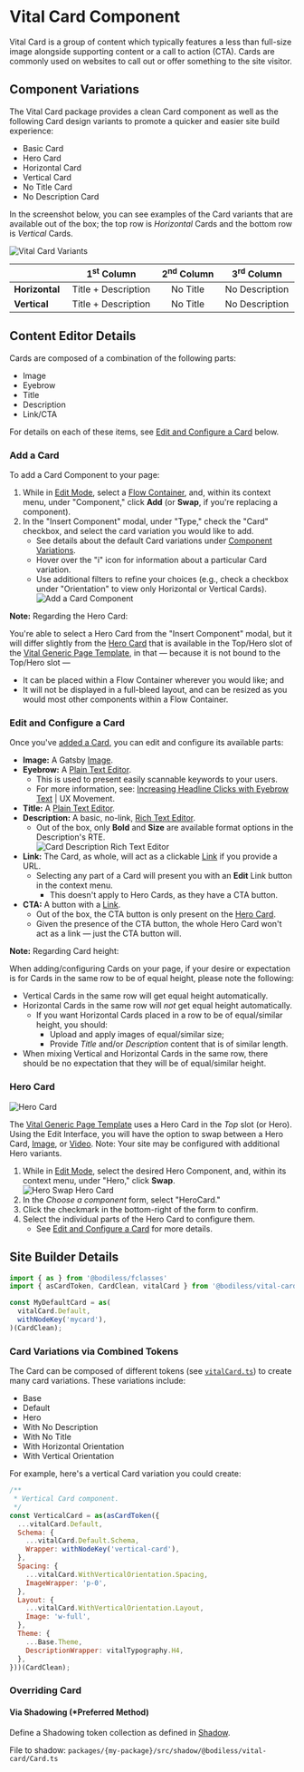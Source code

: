 # Vital Card Component

Vital Card is a group of content which typically features a less than full-size image alongside
supporting content or a call to action (CTA). Cards are commonly used on websites to call out or
offer something to the site visitor.

## Component Variations

The Vital Card package provides a clean Card component as well as the following Card design variants
to promote a quicker and easier site build experience:

- Basic Card
- Hero Card
- Horizontal Card
- Vertical Card
- No Title Card
- No Description Card

In the screenshot below, you can see examples of the Card variants that are available out of the
box; the top row is _Horizontal_ Cards and the bottom row is _Vertical_ Cards.

![Vital Card Variants](./assets/CardVariants.jpg)

<!-- Center the table, to make relation with Card Variants image more clear. -->
<style>
  table {
    margin: 0px auto !important;
    display: table !important;
  }
</style>

|                | 1<sup>st</sup> Column | 2<sup>nd</sup> Column | 3<sup>rd</sup> Column |
| -------------- |:---------------------:|:---------------------:|:---------------------:|
| **Horizontal** | Title + Description   | No Title              | No Description        |
| **Vertical**   | Title + Description   | No Title              | No Description        |

## Content Editor Details

Cards are composed of a combination of the following parts:

- Image
- Eyebrow
- Title
- Description
- Link/CTA

For details on each of these items, see [Edit and Configure a Card](#edit-and-configure-a-card)
below.

### Add a Card

To add a Card Component to your page:

01. While in [Edit Mode](/ContenteditorUserGuide/#edit-mode), select a [Flow
    Container](/Components/FlowContainer/), and, within its context menu, under "Component," click
    **Add** (or **Swap**, if you're replacing a component).
01. In the "Insert Component" modal, under "Type," check the "Card" checkbox, and select the card
    variation you would like to add.
    - See details about the default Card variations under [Component
      Variations](#component-variations).
    - Hover over the "i" icon for information about a particular Card variation.
    - Use additional filters to refine your choices (e.g., check a checkbox under "Orientation" to
      view only Horizontal or Vertical Cards).  
    ![Add a Card Component](./assets/AddCardComponent.jpg)

<!-- Inlining HTML to add multi-line info block with unordered list. -->
<div class="warn">
  <strong>Note:</strong> Regarding the Hero Card:

  You're able to select a Hero Card from the "Insert Component" modal, but it will differ slightly
  from the [Hero Card](#hero-card) that is available in the Top/Hero slot of the [Vital Generic Page
  Template](../VitalTemplates/Generic), in that — because it is not bound to the Top/Hero slot —

  - It can be placed within a Flow Container wherever you would like; and
  - It will not be displayed in a full-bleed layout, and can be resized as you would most other
    components within a Flow Container.

</div>

### Edit and Configure a Card

Once you've [added a Card](#add-a-card), you can edit and configure its available parts:

- **Image:** A Gatsby [Image](../VitalImage/).
- **Eyebrow:** A [Plain Text Editor](../VitalEditors/PlainEditor).
  - This is used to present easily scannable keywords to your users.
  - For more information, see: [Increasing Headline Clicks with Eyebrow
    Text](https://uxmovement.com/content/increasing-headline-clicks-with-eyebrow-text/
    ':target=_blank') | UX Movement.
- **Title:** A [Plain Text Editor](../VitalEditors/PlainEditor).
- **Description:** A basic, no-link, [Rich Text Editor](../VitalEditors/RTE_Editor).
  - Out of the box, only **Bold** and **Size** are available format options in the Description's
    RTE.  
    ![Card Description Rich Text Editor](./assets/CardDescriptionRTE.jpg ':size=125')
- **Link:** The Card, as whole, will act as a clickable [Link](../VitalLink) if you provide a URL.
  - Selecting any part of a Card will present you with an **Edit** Link button in the context menu.
    - This doesn't apply to Hero Cards, as they have a CTA button.
- **CTA:** A button with a [Link](../VitalLink).
  - Out of the box, the CTA button is only present on the [Hero Card](#hero-card).
  - Given the presence of the CTA button, the whole Hero Card won't act as a link — just the CTA
    button will.

<!-- Inlining HTML to add multi-line info block with unordered list. -->
<div class="warn">
  <strong>Note:</strong> Regarding Card height:

  When adding/configuring Cards on your page, if your desire or expectation is for Cards in the same
  row to be of equal height, please note the following:

  - Vertical Cards in the same row will get equal height automatically.
  - Horizontal Cards in the same row will _not_ get equal height automatically.
    - If you want Horizontal Cards placed in a row to be of equal/similar height, you should:
      - Upload and apply images of equal/similar size;
      - Provide _Title_ and/or _Description_ content that is of similar length.
  - When mixing Vertical and Horizontal Cards in the same row, there should be no expectation that
    they will be of equal/similar height.

</div>

### Hero Card

![Hero Card](./assets/HeroCard.jpg)

The [Vital Generic Page Template](../VitalTemplates/Generic) uses a Hero Card in the _Top_ slot (or
Hero). Using the Edit Interface, you will have the option to swap between a Hero Card,
[Image](../VitalImage/#hero-image), or [Video](../VitalYouTube/#hero-image). Note: Your site may be
configured with additional Hero variants.

01. While in [Edit Mode](/ContenteditorUserGuide/#edit-mode), select the desired Hero Component,
    and, within its context menu, under "Hero," click **Swap**.  
    ![Hero Swap Hero Card](./assets/HeroSwapHeroCard.jpg ':size=292')
01. In the _Choose a component_ form, select "HeroCard."
01. Click the checkmark in the bottom-right of the form to confirm.
01. Select the individual parts of the Hero Card to configure them.
    - See [Edit and Configure a Card](#edit-and-configure-a-card) for more details.

## Site Builder Details

```js
import { as } from '@bodiless/fclasses'
import { asCardToken, CardClean, vitalCard } from '@bodiless/vital-card';

const MyDefaultCard = as(
  vitalCard.Default,
  withNodeKey('mycard'),
)(CardClean);
```

### Card Variations via Combined Tokens

The Card can be composed of different tokens (see
[`vitalCard.ts`](https://github.com/johnsonandjohnson/Bodiless-JS/blob/main/packages/vital-card/src/components/Card/tokens/vitalCard.ts
':target=_blank')) to create many card variations. These variations include:

- Base
- Default
- Hero
- With No Description
- With No Title
- With Horizontal Orientation
- With Vertical Orientation

For example, here's a vertical Card variation you could create:

```js
/**
 * Vertical Card component.
 */
const VerticalCard = as(asCardToken({
  ...vitalCard.Default,
  Schema: {
    ...vitalCard.Default.Schema,
    Wrapper: withNodeKey('vertical-card'),
  },
  Spacing: {
    ...vitalCard.WithVerticalOrientation.Spacing,
    ImageWrapper: 'p-0',
  },
  Layout: {
    ...vitalCard.WithVerticalOrientation.Layout,
    Image: 'w-full',
  },
  Theme: {
    ...Base.Theme,
    DescriptionWrapper: vitalTypography.H4,
  },
}))(CardClean);
```

### Overriding Card

#### Via Shadowing (*Preferred Method)

Define a Shadowing token collection as defined in [Shadow](../VitalElements/Shadow).

File to shadow: `packages/{my-package}/src/shadow/@bodiless/vital-card/Card.ts`

